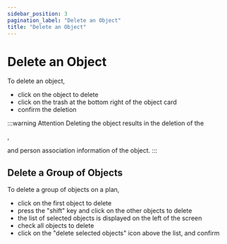 ```yaml
---
sidebar_position: 3
pagination_label: "Delete an Object"
title: "Delete an Object"
---
```

# Delete an Object

To delete an object,

-   click on the object to delete
-   click on the trash at the bottom right of the object card
-   confirm the deletion

:::warning Attention
Deleting the object results in the deletion of the <P code="item:reference" />, <P code="item:code" /> and person association information of the object.
:::

## Delete a Group of Objects

To delete a group of objects on a plan,

-   click on the first object to delete
-   press the "shift" key and click on the other objects to delete
-   the list of selected objects is displayed on the left of the screen
-   check all objects to delete
-   click on the "delete selected objects" icon above the list, and confirm


